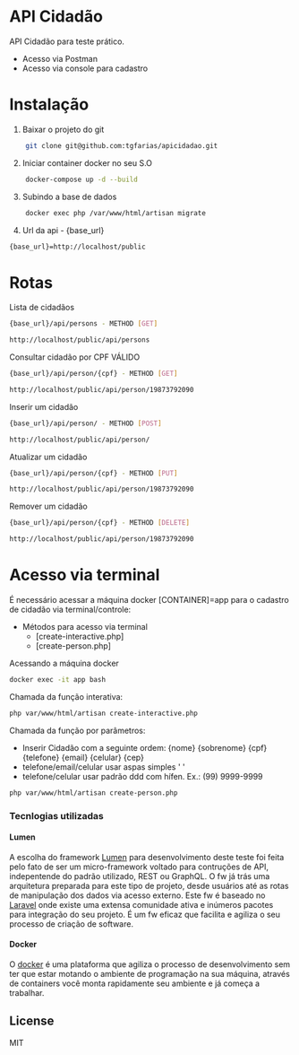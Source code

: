 # API Cidadão

API Cidadão para teste prático.

  - Acesso via Postman
  - Acesso via console para cadastro

# Instalação

1. Baixar o projeto do git
```sh
    git clone git@github.com:tgfarias/apicidadao.git
```
2. Iniciar container docker no seu S.O
```sh
    docker-compose up -d --build
```

3. Subindo a base de dados
```sh
    docker exec php /var/www/html/artisan migrate
```
4. Url da api - {base_url}
```sh
{base_url}=http://localhost/public
```
# Rotas

Lista de cidadãos
```sh
{base_url}/api/persons - METHOD [GET]

http://localhost/public/api/persons
```
Consultar cidadão por CPF VÁLIDO
```sh
{base_url}/api/person/{cpf} - METHOD [GET]

http://localhost/public/api/person/19873792090
```
Inserir um cidadão
```sh
{base_url}/api/person/ - METHOD [POST]

http://localhost/public/api/person/
```
Atualizar um cidadão
```sh
{base_url}/api/person/{cpf} - METHOD [PUT]

http://localhost/public/api/person/19873792090
```
Remover um cidadão
```sh
{base_url}/api/person/{cpf} - METHOD [DELETE]

http://localhost/public/api/person/19873792090
```

# Acesso via terminal

 É necessário acessar a máquina docker [CONTAINER]=app para o cadastro de cidadão via terminal/controle:

- Métodos para acesso via terminal
   - [create-interactive.php]
   - [create-person.php]

Acessando a máquina docker
```sh
docker exec -it app bash
```
Chamada da função interativa:
```sh
php var/www/html/artisan create-interactive.php
```
Chamada da função por parâmetros:
- Inserir Cidadão com a seguinte ordem: {nome} {sobrenome} {cpf} {telefone} {email} {celular} {cep}
- telefone/email/celular usar aspas simples ' '
- telefone/celular usar padrão ddd com hífen. Ex.: (99) 9999-9999

```sh
php var/www/html/artisan create-person.php
```

### Tecnlogias utilizadas

#### Lumen
A escolha do framework [Lumen](https://lumen.laravel.com/) para desenvolvimento deste teste foi feita pelo fato de ser um micro-framework voltado para contruções de API, indepentende do padrão utilizado, REST ou GraphQL. O fw já trás uma arquitetura preparada para este tipo de projeto, desde usuários até as rotas de manipulação dos dados via acesso externo.
Este fw é baseado no [Laravel](https://laravel.com/) onde existe uma extensa comunidade ativa e inúmeros pacotes para integração do seu projeto. É um fw eficaz que facilita e agiliza o seu processo de criação de software.
#### Docker
O [docker](https://www.docker.com/) é uma plataforma que agiliza o processo de desenvolvimento sem ter que estar motando o ambiente de programação na sua máquina, através de containers você monta rapidamente seu ambiente e já começa a trabalhar.


License
----

MIT
